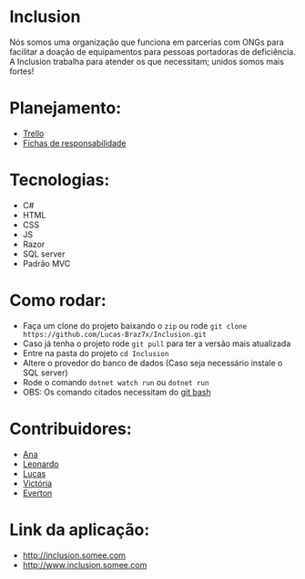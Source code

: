 # Inclusion
  
  Nós somos uma organização que funciona em parcerias com ONGs para facilitar a doação de equipamentos para pessoas portadoras de deficiência. A Inclusion trabalha para atender os que necessitam; unidos somos mais fortes!


# Planejamento: 
  
  - [Trello](https://trello.com/b/FvJG5kpV/inclusion)
  - [Fichas de responsabilidade](https://docs.google.com/presentation/d/14_Gk8faXlCBPBUkdfKumCVpHVhQCqb-Z/edit?usp=sharing&ouid=118098068375863479652&rtpof=true&sd=true)
# Tecnologias:
  - C#
  - HTML
  - CSS
  - JS
  - Razor
  - SQL server
  - Padrão MVC

# Como rodar:

  - Faça um clone do projeto baixando o `zip` ou rode `git clone https://github.com/Lucas-Braz7x/Inclusion.git`
  - Caso já tenha o projeto rode `git pull` para ter a versão mais atualizada
  - Entre na pasta do projeto `cd Inclusion`
  - Altere o provedor do banco de dados (Caso seja necessário instale o SQL server)
  - Rode o comando `dotnet watch run` ou `dotnet run`
  - OBS: Os comando citados necessitam do [git bash](https://git-scm.com/downloads)

# Contribuidores: 

  - [Ana](https://github.com/crisraele)
  - [Leonardo](https://github.com/leonardoemerson)
  - [Lucas](https://github.com/Lucas-Braz7x)
  - [Victória](https://github.com/vicalves18)
  - [Everton](https://github.com/evertonvinicius)

  
# Link da aplicação:
  - http://inclusion.somee.com
  - http://www.inclusion.somee.com
